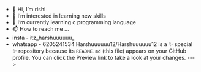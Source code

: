 - 👋 Hi, I’m rishi
- 👀 I’m interested in learning new skills 
- 🌱 I’m currently learning c programming language
- 📫 How to reach me ...
- insta - itz_harshuuuuuu_
- whatsapp - 6205241534
Harshuuuuuu12/Harshuuuuuu12 is a ✨ special ✨ repository because its `README.md` (this file) appears on your GitHub profile.
You can click the Preview link to take a look at your changes.
--->
